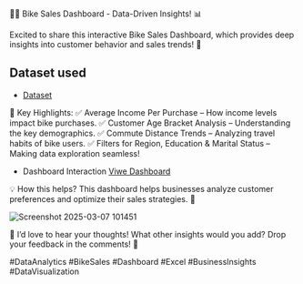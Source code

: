 🚴‍♂️ Bike Sales Dashboard - Data-Driven Insights! 📊

Excited to share this interactive Bike Sales Dashboard, which provides deep insights into customer behavior and sales trends! 🚀

## Dataset used
- <a href="https://github.com/RobinKamboj001/Excel-Project-Hub/blob/main/4_Bike_Sales.xlsx">Dataset</a>

🔹 Key Highlights:
✅ Average Income Per Purchase – How income levels impact bike purchases.
✅ Customer Age Bracket Analysis – Understanding the key demographics.
✅ Commute Distance Trends – Analyzing travel habits of bike users.
✅ Filters for Region, Education & Marital Status – Making data exploration seamless!

- Dashboard Interaction <a href="https://github.com/RobinKamboj001/Excel-Project-Hub/blob/main/4_Bike_Sales.png">Viwe Dashboard</a>

💡 How this helps?
This dashboard helps businesses analyze customer preferences and optimize their sales strategies. 🚀

![Screenshot 2025-03-07 101451](https://github.com/user-attachments/assets/189f32d0-d39a-4dec-83f1-bac58e691c9b)


📢 I’d love to hear your thoughts! What other insights would you add? Drop your feedback in the comments! 💬

#DataAnalytics #BikeSales #Dashboard #Excel #BusinessInsights #DataVisualization
